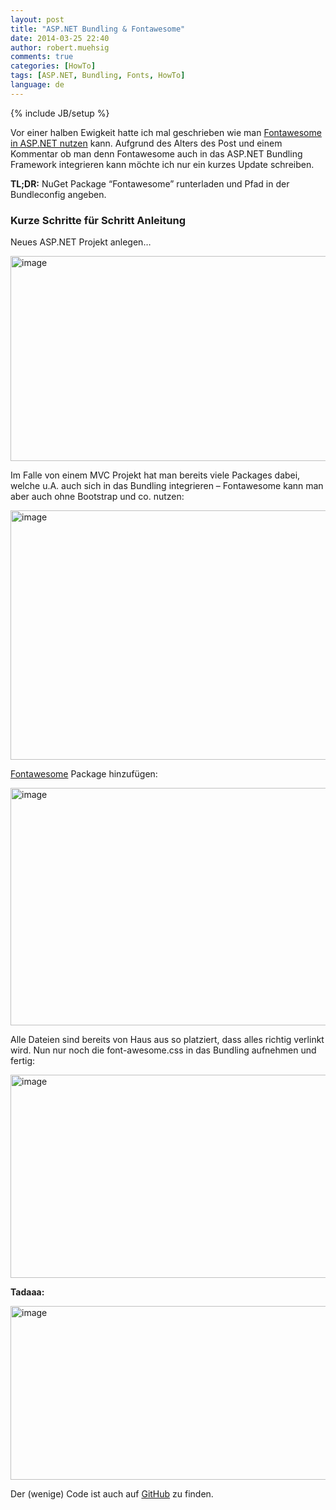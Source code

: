 ```yaml
---
layout: post
title: "ASP.NET Bundling & Fontawesome"
date: 2014-03-25 22:40
author: robert.muehsig
comments: true
categories: [HowTo]
tags: [ASP.NET, Bundling, Fonts, HowTo]
language: de
---
```

{% include JB/setup %}
<p>Vor einer halben Ewigkeit hatte ich mal geschrieben wie man <a href="http://blog.codeinside.eu/2012/04/09/iconfont-font-awesome-in-asp-net-nutzen/comment-page-1/#comment-261654">Fontawesome in ASP.NET nutzen</a> kann. Aufgrund des Alters des Post und einem Kommentar ob man denn Fontawesome auch in das ASP.NET Bundling Framework integrieren kann möchte ich nur ein kurzes Update schreiben.</p> <p><strong>TL;DR:</strong> NuGet Package “Fontawesome” runterladen und Pfad in der Bundleconfig angeben.</p> <h3>Kurze Schritte für Schritt Anleitung</h3> <p>Neues ASP.NET Projekt anlegen…</p> <p><a href="{{BASE_PATH}}/assets/wp-images-de/image2004.png"><img title="image" style="border-top: 0px; border-right: 0px; background-image: none; border-bottom: 0px; padding-top: 0px; padding-left: 0px; border-left: 0px; display: inline; padding-right: 0px" border="0" alt="image" src="{{BASE_PATH}}/assets/wp-images-de/image_thumb1140.png" width="570" height="328"></a></p> <p>Im Falle von einem MVC Projekt hat man bereits viele Packages dabei, welche u.A. auch sich in das Bundling integrieren – Fontawesome kann man aber auch ohne Bootstrap und co. nutzen:</p> <p><a href="{{BASE_PATH}}/assets/wp-images-de/image2005.png"><img title="image" style="border-top: 0px; border-right: 0px; background-image: none; border-bottom: 0px; padding-top: 0px; padding-left: 0px; border-left: 0px; display: inline; padding-right: 0px" border="0" alt="image" src="{{BASE_PATH}}/assets/wp-images-de/image_thumb1141.png" width="570" height="399"></a></p> <p><a href="http://www.nuget.org/packages/FontAwesome/">Fontawesome</a> Package hinzufügen:</p> <p><a href="{{BASE_PATH}}/assets/wp-images-de/image2006.png"><img title="image" style="border-top: 0px; border-right: 0px; background-image: none; border-bottom: 0px; padding-top: 0px; padding-left: 0px; border-left: 0px; display: inline; padding-right: 0px" border="0" alt="image" src="{{BASE_PATH}}/assets/wp-images-de/image_thumb1142.png" width="570" height="380"></a></p> <p>Alle Dateien sind bereits von Haus aus so platziert, dass alles richtig verlinkt wird. Nun nur noch die font-awesome.css in das Bundling aufnehmen und fertig:</p> <p><a href="{{BASE_PATH}}/assets/wp-images-de/image2007.png"><img title="image" style="border-top: 0px; border-right: 0px; background-image: none; border-bottom: 0px; padding-top: 0px; padding-left: 0px; border-left: 0px; display: inline; padding-right: 0px" border="0" alt="image" src="{{BASE_PATH}}/assets/wp-images-de/image_thumb1143.png" width="570" height="325"></a></p> <p><strong>Tadaaa:</strong></p> <p><a href="{{BASE_PATH}}/assets/wp-images-de/image2008.png"><img title="image" style="border-top: 0px; border-right: 0px; background-image: none; border-bottom: 0px; padding-top: 0px; padding-left: 0px; border-left: 0px; display: inline; padding-right: 0px" border="0" alt="image" src="{{BASE_PATH}}/assets/wp-images-de/image_thumb1144.png" width="570" height="278"></a></p> <p>Der (wenige) Code ist auch auf <a href="https://github.com/Code-Inside/Samples/tree/master/2014/FontawesomeDemo">GitHub</a> zu finden.</p>
